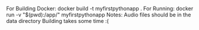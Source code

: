For Building Docker:
docker build -t myfirstpythonapp .
For Running:
docker run -v "$(pwd):/app/" myfirstpythonapp
Notes:
Audio files should be in the data directory
Building takes some time :(
